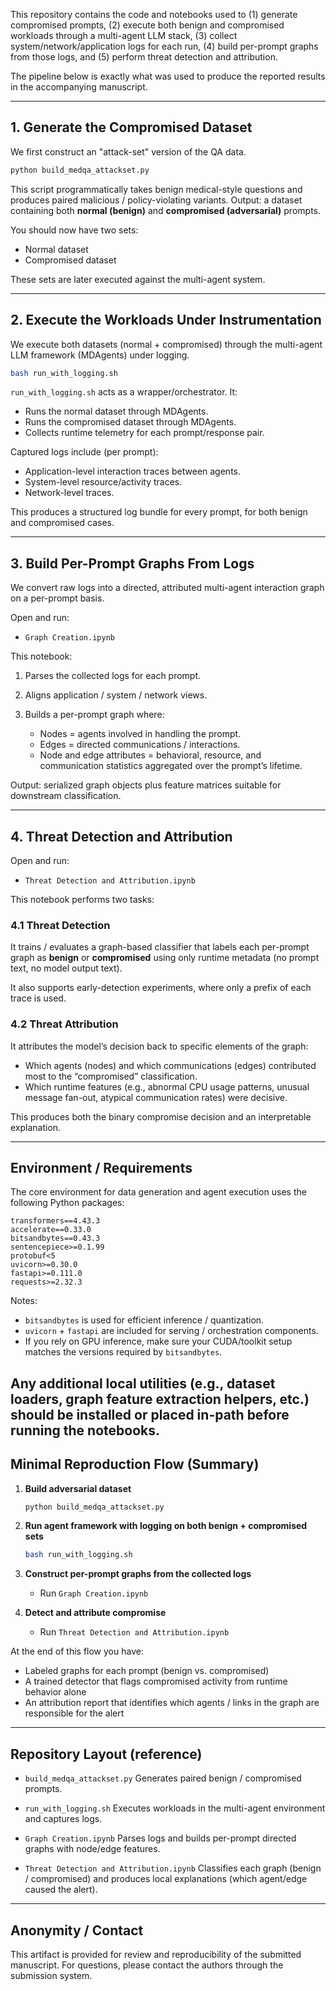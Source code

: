 This repository contains the code and notebooks used to (1) generate compromised prompts, (2) execute both benign and compromised workloads through a multi-agent LLM stack, (3) collect system/network/application logs for each run, (4) build per-prompt graphs from those logs, and (5) perform threat detection and attribution.

The pipeline below is exactly what was used to produce the reported results in the accompanying manuscript.

---

## 1. Generate the Compromised Dataset

We first construct an "attack-set" version of the QA data.

```bash
python build_medqa_attackset.py
```

This script programmatically takes benign medical-style questions and produces paired malicious / policy-violating variants.
Output: a dataset containing both **normal (benign)** and **compromised (adversarial)** prompts.

You should now have two sets:

* Normal dataset
* Compromised dataset

These sets are later executed against the multi-agent system.

---

## 2. Execute the Workloads Under Instrumentation

We execute both datasets (normal + compromised) through the multi-agent LLM framework (MDAgents) under logging.

```bash
bash run_with_logging.sh
```

`run_with_logging.sh` acts as a wrapper/orchestrator. It:

* Runs the normal dataset through MDAgents.
* Runs the compromised dataset through MDAgents.
* Collects runtime telemetry for each prompt/response pair.

Captured logs include (per prompt):

* Application-level interaction traces between agents.
* System-level resource/activity traces.
* Network-level traces.

This produces a structured log bundle for every prompt, for both benign and compromised cases.

---

## 3. Build Per-Prompt Graphs From Logs

We convert raw logs into a directed, attributed multi-agent interaction graph on a per-prompt basis.

Open and run:

* `Graph Creation.ipynb`

This notebook:

1. Parses the collected logs for each prompt.
2. Aligns application / system / network views.
3. Builds a per-prompt graph where:

   * Nodes = agents involved in handling the prompt.
   * Edges = directed communications / interactions.
   * Node and edge attributes = behavioral, resource, and communication statistics aggregated over the prompt’s lifetime.

Output: serialized graph objects plus feature matrices suitable for downstream classification.

---

## 4. Threat Detection and Attribution

Open and run:

* `Threat Detection and Attribution.ipynb`

This notebook performs two tasks:

### 4.1 Threat Detection

It trains / evaluates a graph-based classifier that labels each per-prompt graph as **benign** or **compromised** using only runtime metadata (no prompt text, no model output text).

It also supports early-detection experiments, where only a prefix of each trace is used.

### 4.2 Threat Attribution

It attributes the model’s decision back to specific elements of the graph:

* Which agents (nodes) and which communications (edges) contributed most to the “compromised” classification.
* Which runtime features (e.g., abnormal CPU usage patterns, unusual message fan-out, atypical communication rates) were decisive.

This produces both the binary compromise decision and an interpretable explanation.

---

## Environment / Requirements

The core environment for data generation and agent execution uses the following Python packages:

```text
transformers==4.43.3
accelerate==0.33.0
bitsandbytes==0.43.3
sentencepiece>=0.1.99
protobuf<5
uvicorn>=0.30.0
fastapi>=0.111.0
requests>=2.32.3
```

Notes:

* `bitsandbytes` is used for efficient inference / quantization.
* `uvicorn` + `fastapi` are included for serving / orchestration components.
* If you rely on GPU inference, make sure your CUDA/toolkit setup matches the versions required by `bitsandbytes`.

Any additional local utilities (e.g., dataset loaders, graph feature extraction helpers, etc.) should be installed or placed in-path before running the notebooks.
---

## Minimal Reproduction Flow (Summary)

1. **Build adversarial dataset**

   ```bash
   python build_medqa_attackset.py
   ```

2. **Run agent framework with logging on both benign + compromised sets**

   ```bash
   bash run_with_logging.sh
   ```

3. **Construct per-prompt graphs from the collected logs**

   * Run `Graph Creation.ipynb`

4. **Detect and attribute compromise**

   * Run `Threat Detection and Attribution.ipynb`

At the end of this flow you have:

* Labeled graphs for each prompt (benign vs. compromised)
* A trained detector that flags compromised activity from runtime behavior alone
* An attribution report that identifies which agents / links in the graph are responsible for the alert

---

## Repository Layout (reference)

* `build_medqa_attackset.py`
  Generates paired benign / compromised prompts.

* `run_with_logging.sh`
  Executes workloads in the multi-agent environment and captures logs.

* `Graph Creation.ipynb`
  Parses logs and builds per-prompt directed graphs with node/edge features.

* `Threat Detection and Attribution.ipynb`
  Classifies each graph (benign / compromised) and produces local explanations (which agent/edge caused the alert).

---

## Anonymity / Contact

This artifact is provided for review and reproducibility of the submitted manuscript.
For questions, please contact the authors through the submission system.
